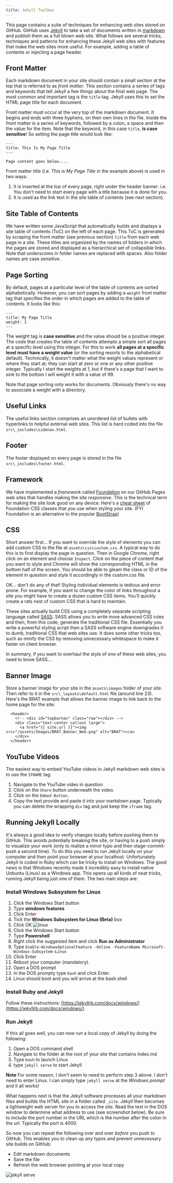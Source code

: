 ```yaml
---
title: Jekyll Toolbox
---
```


This page contains a suite of techniques for enhancing web sites stored on GitHub. GitHub uses [Jekyll](https://jekyllrb.com) to take a set of documents written in [markdown](https://en.wikipedia.org/wiki/Markdown) and publish them as a full blown web site. What follows are several tricks, techniques and patterns for enhancing these Jekyll web sites with features that make the web sites more useful. For example, adding a table of contents or injecting a page header.

## Front Matter

Each markdown document in your site should contain a small section at the top that is referred to as *front matter*. This section contains a series of tags and keywords that tell Jekyll a few things about the final web page. The most common and important tag is the `title` tag. Jekyll uses this to set the HTML page title for each document.

Front matter must occur at the very top of the markdown document. It begins and ends with three hyphens, on their own lines in the file. Inside the front matter is a series of keywords, followed by a colon, a space and then the value for the item. Note that the keyword, in this case `title`, **is case sensitive**! So setting the page title would look like: 

```
---
title: This Is My Page Title
---

Page content goes below....
```

Front matter title (i.e. *This is My Page Title* in the example above) is used in two ways:

1. It is inserted at the top of every page, right under the header banner. i.e. You don't need to start every page with a title because it is done for you.
2. It is used as the link text in the site table of contents (see next section).

## Site Table of Contents

We have written some JavaScript that automatically builds and displays a site table of contents (ToC) on the left of each page. This ToC is generated by scraping the front matter (see previous section) `title` from each web page in a site. These titles are organized by the names of folders in which the pages are stored and displayed as a hierarchical set of collapsible links. Note that underscores in folder names are replaced with spaces. Also folder names are case sensitive.

## Page Sorting

By default, pages at a particular level of the table of contents are sorted alphabetically. However, you can sort pages by adding a `weight` front matter tag that specifies the order in which pages are added to the table of contents. It looks like this:

```
---
title: My Page Title
weight: 1
---
```

The weight tag is **case sensitive** and the value should be a positive integer. The code that creates the table of contents attempts a simple sort all pages at a specific level using this integer. For this to work **all pages at a specific level must have a weight value** (or the sorting resorts to the alphabetical default). Technically, it doesn't matter what the weight values represent or where they start at; they can start at zero or one or any other positive integer. Typically I start the weights at 1, but if there's a page that I want to *sink* to the bottom I will weight it with a value of 99.

Note that page sorting only works for documents. Obviously there's no way to associate a weight with a directory.

## Useful Links

The useful links section comprises an unordered list of bullets with hyperlinks to helpful external web sites. This list is hard coded into the file `src\_includes\sidenav.html`.

## Footer

The footer displayed on every page is stored in the file `src\_includes\footer.html`.

## Framework

We have implemented a *framework* called [Foundation](http://foundation.zurb.com/) on our GitHub Pages web sites that handles making the site *responsive*. This is the technical term for making the site look good on any device. Here's a [cheat sheet](https://sudheerdev.github.io/Foundation5CheatSheet/) of Foundation CSS classes that you use when styling your site. (FYI Foundation is an alternative to the popular [BootStrap](http://getbootstrap.com/))

## CSS

Short answer first... If you want to override the style of elements you can add custom CSS to the file at `assets\css\custom.css`. A typical way to do this is to first display the page in question. Then in Google Chrome, right click on an element and choose `Inspect`. Click on the piece of content that you want to style and Chrome will show the corresponding HTML in the bottom half of the screen. You should be able to gleam the class or ID of the element in question and style it accordingly in the custom.css file.

OK... don't do any of that! Styling individual elements is tedious and error prone. For example, if you want to change the color of links throughout a site you might have to create a dozen custom CSS items. You'll quickly create a rats nest of custom CSS that is hard to maintain.

These sites actually build CSS using a completely separate scripting language called [SASS](http://sass-lang.com/). SASS allows you to write more advanced CSS rules and then, from this code, generate the traditional CSS file. Essentially you write a powerful styling script then a SASS software engine downgrades it to dumb, traditional CSS that web sites use. It does some other tricks too, such as minify the CSS by removing unnecessary whitespace to make it faster on client browser.

In summary, if you want to overhaul the style of one of these web sites, you need to know SASS...

## Banner Image

Store a banner image for your site in the `assets\images` folder of your site. Then refer to it in the `src\_layouts\default.html` file (around line 23). Here's the BRAT example that allows the banner image to link back to the home page for the site:

```
  <header>
    <!-- <div id="topbarnav" class="row"></div> -->
    <div class="text-center callout large">
      <a href="{{ site.url }}"><img src="/assets/Images/BRAT_Banner_Web.png" alt="BRAT"></a>
    </div>
  </header>
```

## YouTube Videos

The easiest way to embed YouTube videos in Jekyll markdown web sites is to use the `IFRAME` tag:

1. Navigate to the YouTube video in question
2. Click on the `Share` button underneath the video.
3. Click on the `Embed Button`.
4. Copy the text provide and paste it into your markdown page. Typically you can delete the wrapping `div` tag and just keep the `iframe` tag.

## Running Jekyll Locally

It's always a good idea to verify changes locally before pushing them to GitHub. This avoids potentially breaking the site, or having to a push simply to visualize your work (only to realize a minor typo and then stage-commit-push a second time). To do this you need to run Jekyll locally on your computer and then point your browser at your localhost. Unfortunately Jekyll is coded in Ruby which can be tricky to install on Windows. The good news is that Windows recently made it incredibly easy to install native Unbuntu (Linux) as a Windows app. This opens up all kinds of neat tricks, running Jekyll being just one of them. The two main steps are:

### Install Windows Subsystem for Linux

1. Click the Windows Start button
1. Type **windows features**
1. Click Enter
1. Tick the **Windows Subsystem for Linux (Beta)** box
1. Click OK
![linux](/assets/images/linux_subsystem.png)
1. Click the Windows Start button
1. Type **Powershell**
1. Right click the suggested item and click **Run as Administrator**
1. Type `Enable-WindowsOptionalFeature -Online -FeatureName Microsoft-Windows-Subsystem-Linux`
1. Click Enter
1. Reboot your computer (mandatory).
1. Open a DOS prompt
1. In the DOS prompty type `bash` and click Enter.
1. Linux should boot and you will arrive at the bash shell

### Install Ruby and Jekyll

Follow these instructions: [https://jekyllrb.com/docs/windows/](https://jekyllrb.com/docs/windows/)

### Run Jekyll

If this all goes well, you can now run a local copy of Jekyll by doing the following:

1. Open a DOS command shell
1. Navigate to the folder at the root of your site that contains index.md
1. Type `bash` to launch Linux
1. type `jekyll serve` to start Jekyll

**Note** For some reason, I don't seem to need to perform step 3 above. I don't need to enter Linux. I can simply type `jekyll serve` at the *Windows prompt* and it all works!

What happens next is that the Jekyll software processes all your markdown files and builds the HTML site in a folder called `_site`. Jekyll then becomes a lightweight web server for you to access the site. Read the text in the DOS window to determine what address to use (see screenshot below). Be sure to include the port number in the URL which is the number after the colon in the url. Typically the port is 4000.

So now you can repeat the following over and over *before* you push to GitHub. This enables you to clean up any typos and prevent unnecessary site builds on GitHub:

* Edit markdown documents
* Save the file
* Refresh the web browser pointing at your local copy

![jekyll serve](/assets/images/jekyll_serve.png)
